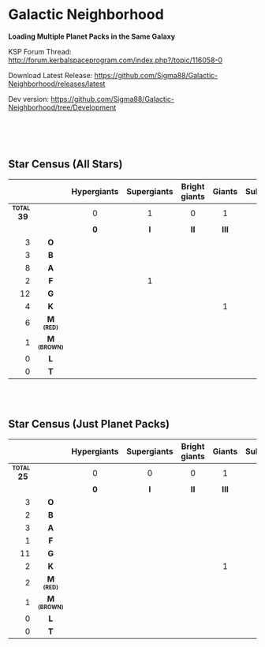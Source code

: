 # Galactic Neighborhood

**Loading Multiple Planet Packs in the Same Galaxy**


KSP Forum Thread: http://forum.kerbalspaceprogram.com/index.php?/topic/116058-0

Download Latest Release: https://github.com/Sigma88/Galactic-Neighborhood/releases/latest

Dev version: https://github.com/Sigma88/Galactic-Neighborhood/tree/Development

<br><br><br>

## Star Census (All Stars)

| | |Hypergiants|Supergiants|Bright giants|Giants|Subgiants|Dwarfs|Subdwarfs|White Dwarfs|
|---:|:---:|:---:|:---:|:---:|:---:|:---:|:---:|:---:|:---:|
|<b><sub><sup>TOTAL</sup></sub><br>39&nbsp;</b>| |0|1|0|1|3|30|0|4|
| | |**0**|**I**|**II**|**III**|**IV**|**V**|**VI**|**VII**|**
|3|**O**| | | | |2|1| | |
|3|**B**| | | | | |3| | |
|8|**A**| | | | | |4| |4|
|2|**F**| |1| | | |1| | |
|12|**G**| | | | | |12| | |
|4|**K**| | | |1|1|2| | |
|6|**M<br><sub><sup>(RED)</sup></sub>**| | | | | |6| | |
|1|**M<br><sub><sup>(BROWN)</sup></sub>**| | | | | |1| | |
|0|**L**| | | | | | | | |
|0|**T**| | | | | | | | |

<br><br>

## Star Census (Just Planet Packs)

| | |Hypergiants|Supergiants|Bright giants|Giants|Subgiants|Dwarfs|Subdwarfs|White Dwarfs|
|---:|:---:|:---:|:---:|:---:|:---:|:---:|:---:|:---:|:---:|
|<b><sub><sup>TOTAL</sup></sub><br>25&nbsp;</b>| |0|0|0|1|2|21|0|1|
| | |**0**|**I**|**II**|**III**|**IV**|**V**|**VI**|**VII**|**
|3|**O**| | | | |2|1| | |
|2|**B**| | | | | |2| | |
|3|**A**| | | | | |2| |1|
|1|**F**| | | | | |1| | |
|11|**G**| | | | | |11| | |
|2|**K**| | | |1| |1| | |
|2|**M<br><sub><sup>(RED)</sup></sub>**| | | | | |2| | |
|1|**M<br><sub><sup>(BROWN)</sup></sub>**| | | | | |1| | |
|0|**L**| | | | | | | | |
|0|**T**| | | | | | | | |
